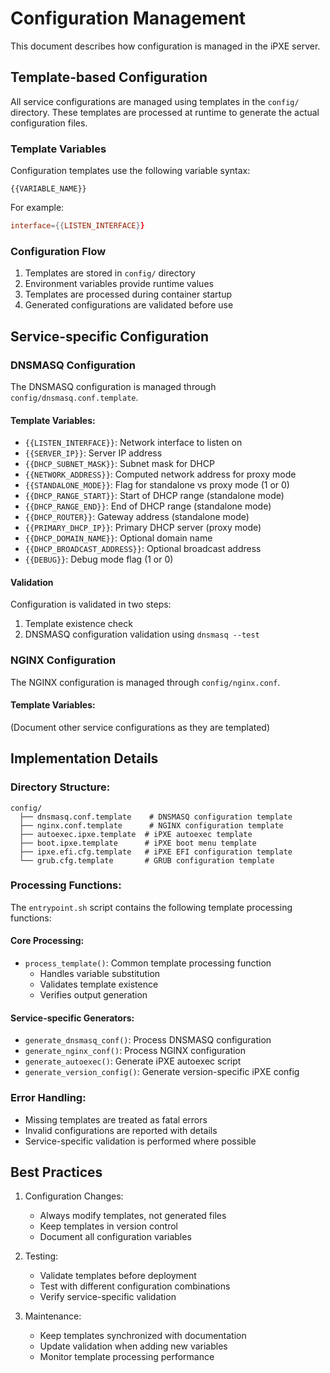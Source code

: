 # Configuration Management

This document describes how configuration is managed in the iPXE server.

## Template-based Configuration

All service configurations are managed using templates in the `config/` directory. These templates are processed at runtime to generate the actual configuration files.

### Template Variables

Configuration templates use the following variable syntax:
```
{{VARIABLE_NAME}}
```

For example:
```conf
interface={{LISTEN_INTERFACE}}
```

### Configuration Flow

1. Templates are stored in `config/` directory
2. Environment variables provide runtime values
3. Templates are processed during container startup
4. Generated configurations are validated before use

## Service-specific Configuration

### DNSMASQ Configuration

The DNSMASQ configuration is managed through `config/dnsmasq.conf.template`.

#### Template Variables:
- `{{LISTEN_INTERFACE}}`: Network interface to listen on
- `{{SERVER_IP}}`: Server IP address
- `{{DHCP_SUBNET_MASK}}`: Subnet mask for DHCP
- `{{NETWORK_ADDRESS}}`: Computed network address for proxy mode
- `{{STANDALONE_MODE}}`: Flag for standalone vs proxy mode (1 or 0)
- `{{DHCP_RANGE_START}}`: Start of DHCP range (standalone mode)
- `{{DHCP_RANGE_END}}`: End of DHCP range (standalone mode)
- `{{DHCP_ROUTER}}`: Gateway address (standalone mode)
- `{{PRIMARY_DHCP_IP}}`: Primary DHCP server (proxy mode)
- `{{DHCP_DOMAIN_NAME}}`: Optional domain name
- `{{DHCP_BROADCAST_ADDRESS}}`: Optional broadcast address
- `{{DEBUG}}`: Debug mode flag (1 or 0)

#### Validation
Configuration is validated in two steps:
1. Template existence check
2. DNSMASQ configuration validation using `dnsmasq --test`

### NGINX Configuration

The NGINX configuration is managed through `config/nginx.conf`.

#### Template Variables:
(Document other service configurations as they are templated)

## Implementation Details

### Directory Structure:
```
config/
  ├── dnsmasq.conf.template    # DNSMASQ configuration template
  ├── nginx.conf.template      # NGINX configuration template
  ├── autoexec.ipxe.template  # iPXE autoexec template
  ├── boot.ipxe.template      # iPXE boot menu template
  ├── ipxe.efi.cfg.template   # iPXE EFI configuration template
  └── grub.cfg.template       # GRUB configuration template
```

### Processing Functions:

The `entrypoint.sh` script contains the following template processing functions:

#### Core Processing:
- `process_template()`: Common template processing function
  * Handles variable substitution
  * Validates template existence
  * Verifies output generation

#### Service-specific Generators:
- `generate_dnsmasq_conf()`: Process DNSMASQ configuration
- `generate_nginx_conf()`: Process NGINX configuration
- `generate_autoexec()`: Generate iPXE autoexec script
- `generate_version_config()`: Generate version-specific iPXE config

### Error Handling:
- Missing templates are treated as fatal errors
- Invalid configurations are reported with details
- Service-specific validation is performed where possible

## Best Practices

1. Configuration Changes:
   - Always modify templates, not generated files
   - Keep templates in version control
   - Document all configuration variables

2. Testing:
   - Validate templates before deployment
   - Test with different configuration combinations
   - Verify service-specific validation

3. Maintenance:
   - Keep templates synchronized with documentation
   - Update validation when adding new variables
   - Monitor template processing performance
